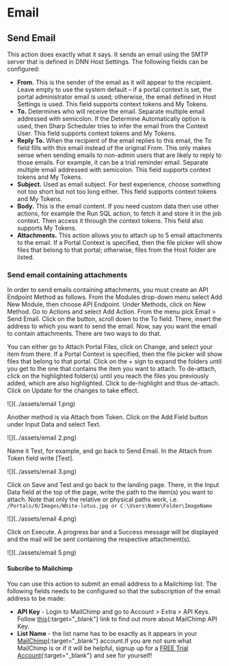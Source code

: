 # Email

## Send Email

This action does exactly what it says. It sends an email using the SMTP server that is defined in DNN Host Settings. The following fields can be configured: 

* **From.** This is the sender of the email as it will appear to the recipient. Leave empty to use the system default – if a portal context is set, the portal administrator email is used; otherwise, the email defined in Host Settings is used. This field supports context tokens and My Tokens.
* **To.** Determines who will receive the email. Separate multiple email addressed with semicolon. If the Determine Automatically option is used, then Sharp Scheduler tries to infer the email from the Context User. This field supports context tokens and My Tokens.
* **Reply To.** When the recipient of the email replies to this email, the To field fills with this email instead of the original From. This only makes sense when sending emails to non-admin users that are likely to reply to those emails. For example, it can be a trial reminder email. Separate multiple email addressed with semicolon. This field supports context tokens and My Tokens.
* **Subject.** Used as email subject. For best experience, choose something not too short but not too long either. This field supports context tokens and My Tokens.
* **Body.** This is the email content. If you need custom data then use other actions, for example the Run SQL action, to fetch it and store it in the job context. Then access it through the context tokens. This field also supports My Tokens.
* **Attachments.** This action allows you to attach up to 5 email attachments to the email. If a Portal Context is specified, then the file picker will show files that belong to that portal; otherwise, files from the Host folder are listed.

### Send email containing attachments

In order to send emails containing attachments, you must create an API Endpoint Method as follows. From the Modules drop-down menu select Add New Module, then choose API Endpoint. Under Methods, click on New Method. Go to Actions and select Add Action. From the menu pick Email > Send Email. Click on the button, scroll down to the To field. There, insert the address to which you want to send the email. Now, say you want the email to contain attachments. There are two ways to do that. 

You can either go to Attach Portal Files, click on Change, and select your item from there. If a Portal Context is specified, then the file picker will show files that belong to that portal. Click on the + sign to expand the folders until you get to the one that contains the item you want to attach. To de-attach, click on the highlighted folder(s) until you reach the files you previously added, which are also highlighted. Click to de-highlight and thus de-attach. Click on Update for the changes to take effect.

![](../assets/email 1.png)

Another method is via Attach from Token. Click on the Add Field button under Input Data and select Text.

![](../assets/email 2.png)

Name it Test, for example, and go back to Send Email. In the Attach from Token field write [Test].

![](../assets/email 3.png)

Click on Save and Test and go back to the landing page. There, in the Input Data field at the top of the page, write the path to the item(s) you want to attach. Note that only the relative or physical paths work, i.e. ``/Portals/0/Images/White-lotus.jpg or C:\Users\Name\Folder\ImageName``

![](../assets/email 4.png)

Click on Execute. A progress bar and a Success message will be displayed and the mail will be sent containing the respective attachment(s).

![](../assets/email 5.png)

#### Subcribe to Mailchimp

You can use this action to submit an email address to a Mailchimp list. The following fields needs to be configured so that the subscription of the email address to be made:

* **API Key** - Login to MailChimp and go to Account > Extra > API Keys. Follow [this](https://mailchimp.com/help/about-api-keys/){:target="_blank"} link to find out more about MailChimp API Key.
* **List Name** - the list name has to be exactly as it appears in your [MailChimp](https://mailchimp.com/features/all/){:target="_blank"} account.If you are not sure what MailChimp is or if it will be helpful, signup up for a [FREE Trial Account](https://login.mailchimp.com/signup/){:target="_blank"} and see for yourself!